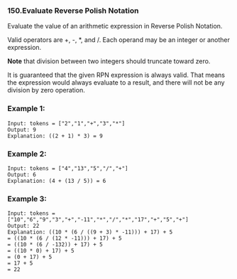 ### 150.Evaluate Reverse Polish Notation 
Evaluate the value of an arithmetic expression in Reverse Polish Notation.

Valid operators are +, -, *, and /. Each operand may be an integer or another expression.

**Note** that division between two integers should truncate toward zero.

It is guaranteed that the given RPN expression is always valid. That means the expression would always evaluate to a result, and there will not be any division by zero operation.
### Example 1:
``` 
Input: tokens = ["2","1","+","3","*"]
Output: 9
Explanation: ((2 + 1) * 3) = 9
```
### Example 2:
``` 
Input: tokens = ["4","13","5","/","+"]
Output: 6
Explanation: (4 + (13 / 5)) = 6
```
### Example 3:
``` 
Input: tokens = ["10","6","9","3","+","-11","*","/","*","17","+","5","+"]
Output: 22
Explanation: ((10 * (6 / ((9 + 3) * -11))) + 17) + 5
= ((10 * (6 / (12 * -11))) + 17) + 5
= ((10 * (6 / -132)) + 17) + 5
= ((10 * 0) + 17) + 5
= (0 + 17) + 5
= 17 + 5
= 22
```